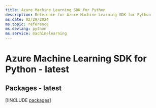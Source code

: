 ```yaml
---
title: Azure Machine Learning SDK for Python
description: Reference for Azure Machine Learning SDK for Python
ms.date: 02/29/2024
ms.topic: reference
ms.devlang: python
ms.service: machinelearning
---
```

# Azure Machine Learning SDK for Python - latest
## Packages - latest
[!INCLUDE [packages](machine-learning-index.md)]